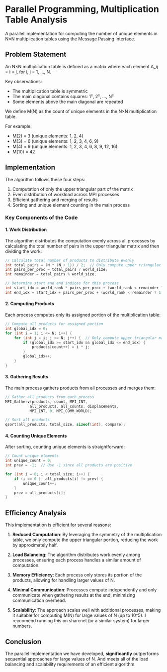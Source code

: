 # Parallel Programming, Multiplication Table Analysis

A parallel implementation for computing the number of unique elements in N×N multiplication tables using the Message Passing Interface.

## Problem Statement

An N×N multiplication table is defined as a matrix where each element A_ij = i × j, for i, j = 1, ..., N.

Key observations:
- The multiplication table is symmetric
- The main diagonal contains squares: 1², 2², ..., N²
- Some elements above the main diagonal are repeated

We define M(N) as the count of unique elements in the N×N multiplication table.

For example:
- M(2) = 3 (unique elements: 1, 2, 4)
- M(3) = 6 (unique elements: 1, 2, 3, 4, 6, 9)
- M(4) = 9 (unique elements: 1, 2, 3, 4, 6, 8, 9, 12, 16)
- M(10) = 42

## Implementation

The algorithm follows these four steps:
1. Computation of only the upper triangular part of the matrix
2. Even distribution of workload across MPI processes
3. Efficient gathering and merging of results
4. Sorting and unique element counting in the main process

### Key Components of the Code

#### 1. Work Distribution

The algorithm distributes the computation evenly across all processes by calculating the total number of pairs in the upper triangular matrix and then dividing the work:

```c
// Calculate total number of products to distribute evenly
int total_pairs = (N * (N + 1)) / 2;  // Only compute upper triangular matrix (i <= j)
int pairs_per_proc = total_pairs / world_size;
int remainder = total_pairs % world_size;

// Determine start and end indices for this process
int start_idx = world_rank * pairs_per_proc + (world_rank < remainder ? world_rank : remainder);
int end_idx = start_idx + pairs_per_proc + (world_rank < remainder ? 1 : 0) - 1;
```

#### 2. Computing Products

Each process computes only its assigned portion of the multiplication table:

```c
// Compute all products for assigned portion
int global_idx = 0;
for (int i = 1; i <= N; i++) {
    for (int j = i; j <= N; j++) {  // Only compute upper triangular matrix (i <= j)
        if (global_idx >= start_idx && global_idx <= end_idx) {
            products[count++] = i * j;
        }
        global_idx++;
    }
}
```

#### 3. Gathering Results

The main process gathers products from all processes and merges them:

```c
// Gather all products from each process
MPI_Gatherv(products, count, MPI_INT, 
           all_products, all_counts, displacements, 
           MPI_INT, 0, MPI_COMM_WORLD);

// Sort all products
qsort(all_products, total_size, sizeof(int), compare);
```

#### 4. Counting Unique Elements

After sorting, counting unique elements is straightforward:

```c
// Count unique elements
int unique_count = 0;
int prev = -1;  // Use -1 since all products are positive

for (int i = 0; i < total_size; i++) {
    if (i == 0 || all_products[i] != prev) {
        unique_count++;
    }
    prev = all_products[i];
}
```

## Efficiency Analysis

This implementation is efficient for several reasons:

1. **Reduced Computation**: By leveraging the symmetry of the multiplication table, we only compute the upper triangular portion, reducing the work by approximately half.

2. **Load Balancing**: The algorithm distributes work evenly among processes, ensuring each process handles a similar amount of computation.

3. **Memory Efficiency**: Each process only stores its portion of the products, allowing for handling larger values of N.

4. **Minimal Communication**: Processes compute independently and only communicate when gathering results at the end, minimizing communication overhead.

5. **Scalability**: The approach scales well with additional processes, making it suitable for computing M(N) for large values of N (up to 10^5). I reccomend running this on sharcnet (or a similar system) for larger numbers.

## Conclusion

The parallel implementation we have developed, **significantly** outperforms sequential approaches for large values of N. And meets all of the load balancing and scalability requirements of an efficient algorithm.
